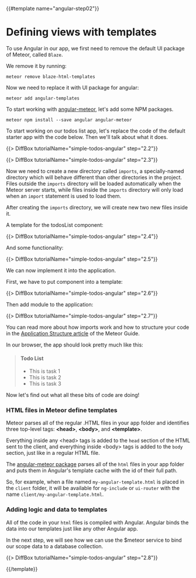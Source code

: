 {{#template name="angular-step02"}}
# Defining views with templates

To use Angular in our app, we first need to remove the default UI package of Meteor, called `Blaze`.

We remove it by running:

    meteor remove blaze-html-templates

Now we need to replace it with UI package for angular:

    meteor add angular-templates

To start working with [angular-meteor](http://angular-meteor.com/), let's add some NPM packages.

    meteor npm install --save angular angular-meteor

To start working on our todos list app, let's replace the code of the default starter app with the code below. Then we'll talk about what it does.

{{> DiffBox tutorialName="simple-todos-angular" step="2.2"}}

{{> DiffBox tutorialName="simple-todos-angular" step="2.3"}}

Now we need to create a new directory called `imports`, a specially-named directory which will behave different than other directories in the project.  Files outside the `imports` directory will be loaded automatically when the Meteor server starts, while files inside the `imports` directory will only load when an `import` statement is used to load them.

After creating the `imports` directory, we will create new two new files inside it.

A template for the todosList component:

{{> DiffBox tutorialName="simple-todos-angular" step="2.4"}}

And some functionality:

{{> DiffBox tutorialName="simple-todos-angular" step="2.5"}}

We can now implement it into the application.

First, we have to put component into a template:

{{> DiffBox tutorialName="simple-todos-angular" step="2.6"}}

Then add module to the application:

{{> DiffBox tutorialName="simple-todos-angular" step="2.7"}}

You can read more about how imports work and how to structure your code in the [Application Structure article](http://guide.meteor.com/structure.html) of the Meteor Guide.

In our browser, the app should look pretty much like this:

> #### Todo List
> - This is task 1
> - This is task 2
> - This is task 3

Now let's find out what all these bits of code are doing!

### HTML files in Meteor define templates

Meteor parses all of the regular .HTML files in your app folder and identifies three top-level tags: **&lt;head>**, **&lt;body>**, and **&lt;template>**.

Everything inside any &lt;head> tags is added to the `head` section of the HTML sent to the client, and everything inside &lt;body> tags is added to the `body` section, just like in a regular HTML file.

The [angular-meteor package](http://angular-meteor.com/) parses all of the `html` files in your app folder and puts them in Angular's template cache with the id of their full path.

So, for example, when a file named `my-angular-template.html` is placed in the `client` folder, it will be available for `ng-include` or `ui-router` with the name `client/my-angular-template.html`.

### Adding logic and data to templates

All of the code in your `html` files is compiled with Angular. Angular binds the data into our templates just like any other Angular app.

In the next step, we will see how we can use the $meteor service to bind our scope data to a database collection.

{{> DiffBox tutorialName="simple-todos-angular" step="2.8"}}

{{/template}}

